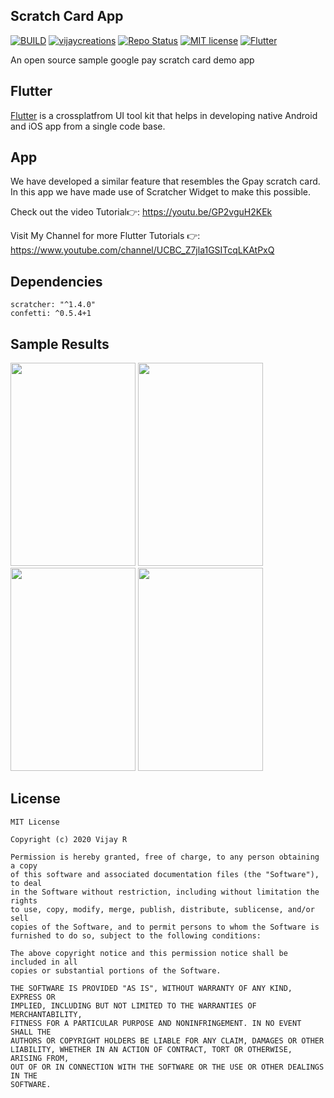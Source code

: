 ## Scratch Card App

[![BUILD](https://img.shields.io/badge/Build-Passing-<COLOR>.svg)](https://github.com/vijayinyoutube/scratcherapp)  [![vijaycreations](https://img.shields.io/website-up-vijaycreations-green-orange/http/cv.lbesson.qc.to.svg)](https://www.youtube.com/channel/UCBC_Z7jla1GSITcqLKAtPxQ) [![Repo Status](https://img.shields.io/badge/RepoStatus-Active-yellow.svg)](https://github.com/vijayinyoutube/scratcherapp) [![MIT license](https://img.shields.io/badge/License-MIT-red.svg)](https://github.com/vijayinyoutube/scratcherapp) [![Flutter](https://img.shields.io/badge/Built_using-Flutter-blue.svg)](https://github.com/vijayinyoutube/scratcherapp)

An open source sample google pay scratch card demo app

## Flutter
[Flutter](https://flutter.dev/) is a crossplatfrom UI tool kit that helps in developing native Android and iOS app from a single code base.


## App

We have developed a similar feature that resembles the  Gpay scratch card. In this app we have made use of Scratcher Widget to make this possible.

Check out the video Tutorial👉: https://youtu.be/GP2vguH2KEk

Visit My Channel for more Flutter Tutorials 👉: https://www.youtube.com/channel/UCBC_Z7jla1GSITcqLKAtPxQ 

## Dependencies
```
scratcher: "^1.4.0"
confetti: ^0.5.4+1
```

## Sample Results

<img src="https://user-images.githubusercontent.com/58719230/90313932-d0edf700-df2d-11ea-9843-05a7ca162aa1.png" width="200"  height="325"> <img src="https://user-images.githubusercontent.com/58719230/90313931-cd5a7000-df2d-11ea-952f-93cde0d7c30b.png" width="200"  height="325"> <img src="https://user-images.githubusercontent.com/58719230/90597214-413a9800-e20e-11ea-9357-3eb03439727f.png" width="200"  height="325"> <img src="https://user-images.githubusercontent.com/58719230/90313936-d2b7ba80-df2d-11ea-94d7-e3da17cf96ab.png" width="200"  height="325"> 

## License

```
MIT License

Copyright (c) 2020 Vijay R

Permission is hereby granted, free of charge, to any person obtaining a copy
of this software and associated documentation files (the "Software"), to deal
in the Software without restriction, including without limitation the rights
to use, copy, modify, merge, publish, distribute, sublicense, and/or sell
copies of the Software, and to permit persons to whom the Software is
furnished to do so, subject to the following conditions:

The above copyright notice and this permission notice shall be included in all
copies or substantial portions of the Software.

THE SOFTWARE IS PROVIDED "AS IS", WITHOUT WARRANTY OF ANY KIND, EXPRESS OR
IMPLIED, INCLUDING BUT NOT LIMITED TO THE WARRANTIES OF MERCHANTABILITY,
FITNESS FOR A PARTICULAR PURPOSE AND NONINFRINGEMENT. IN NO EVENT SHALL THE
AUTHORS OR COPYRIGHT HOLDERS BE LIABLE FOR ANY CLAIM, DAMAGES OR OTHER
LIABILITY, WHETHER IN AN ACTION OF CONTRACT, TORT OR OTHERWISE, ARISING FROM,
OUT OF OR IN CONNECTION WITH THE SOFTWARE OR THE USE OR OTHER DEALINGS IN THE
SOFTWARE.
```


